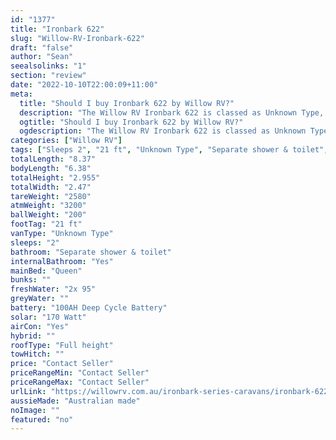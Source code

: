 ```yaml
---
id: "1377"
title: "Ironbark 622"
slug: "Willow-RV-Ironbark-622"
draft: "false"
author: "Sean"
seealsolinks: "1"
section: "review"
date: "2022-10-10T22:00:09+11:00"
meta:
  title: "Should I buy Ironbark 622 by Willow RV?"
  description: "The Willow RV Ironbark 622 is classed as Unknown Type, and sleeps 2 people. It is Australian made and comes in at 21 ft. It generally has Separate shower & toilet."
  ogtitle: "Should I buy Ironbark 622 by Willow RV?"
  ogdescription: "The Willow RV Ironbark 622 is classed as Unknown Type, and sleeps 2 people. It is Australian made and comes in at 21 ft. It generally has Separate shower & toilet."
categories: ["Willow RV"]
tags: ["Sleeps 2", "21 ft", "Unknown Type", "Separate shower & toilet", "Full height", "Price Unknown"]
totalLength: "8.37"
bodyLength: "6.38"
totalHeight: "2.955"
totalWidth: "2.47"
tareWeight: "2580"
atmWeight: "3200"
ballWeight: "200"
footTag: "21 ft"
vanType: "Unknown Type"
sleeps: "2"
bathroom: "Separate shower & toilet"
internalBathroom: "Yes"
mainBed: "Queen"
bunks: ""
freshWater: "2x 95"
greyWater: ""
battery: "100AH Deep Cycle Battery"
solar: "170 Watt"
airCon: "Yes"
hybrid: ""
roofType: "Full height"
towHitch: ""
price: "Contact Seller"
priceRangeMin: "Contact Seller"
priceRangeMax: "Contact Seller"
urlLink: "https://willowrv.com.au/ironbark-series-caravans/ironbark-622-slider-caravan/"
aussieMade: "Australian made"
noImage: ""
featured: "no"
---
```

